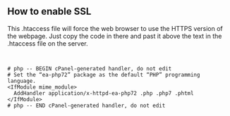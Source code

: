 ## How to enable SSL

This .htaccess file will force the web browser to use the HTTPS version of the webpage. Just copy the code in there and past it above the text in the .htaccess file on the server.


```


# php -- BEGIN cPanel-generated handler, do not edit
# Set the “ea-php72” package as the default “PHP” programming language.
<IfModule mime_module>
  AddHandler application/x-httpd-ea-php72 .php .php7 .phtml
</IfModule>
# php -- END cPanel-generated handler, do not edit


```
